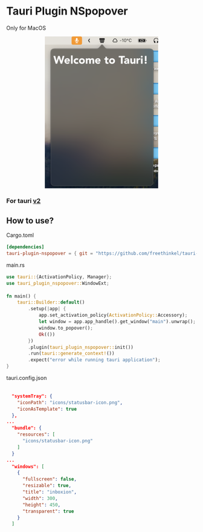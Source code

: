 # Tauri Plugin NSpopover

Only for MacOS

<div style="display: flex; justify-content: center;">
  <img src="./screenshots/example.png" width="300"/>
</div>
<!-- ![Screenshot](screenshots/example.png) -->


### For tauri [v2](https://github.com/freethinkel/tauri-nspopover-plugin/tree/tauri-beta/v2)

## How to use?

Cargo.toml

```toml
[dependencies]
tauri-plugin-nspopover = { git = "https://github.com/freethinkel/tauri-nspopover-plugin.git" }
```

main.rs

```rust
use tauri::{ActivationPolicy, Manager};
use tauri_plugin_nspopover::WindowExt;

fn main() {
    tauri::Builder::default()
        .setup(|app| {
            app.set_activation_policy(ActivationPolicy::Accessory);
            let window = app.app_handle().get_window("main").unwrap();
            window.to_popover();
            Ok(())
        })
        .plugin(tauri_plugin_nspopover::init())
        .run(tauri::generate_context!())
        .expect("error while running tauri application");
}
```

tauri.config.json

```json

  "systemTray": {
    "iconPath": "icons/statusbar-icon.png",
    "iconAsTemplate": true
  },
...
  "bundle": {
    "resources": [
      "icons/statusbar-icon.png"
    ]
  }
...
  "windows": [
    {
      "fullscreen": false,
      "resizable": true,
      "title": "inboxion",
      "width": 300,
      "height": 450,
      "transparent": true
    }
  ]
```
